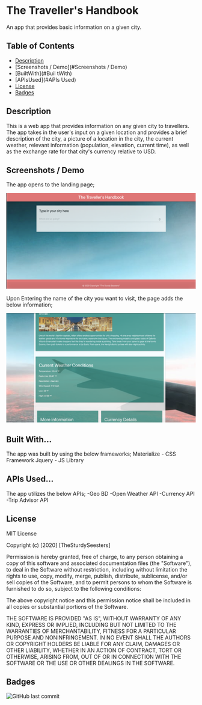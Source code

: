 # The Traveller's Handbook
An app that provides basic information on a given city.

## Table of Contents 
* [Description](#Description)
* [Screenshots / Demo](#Screenshots / Demo)
* [BuiltWith](#Buil tWith)
* [APIsUsed](#APIs Used)
* [License](#license)
* [Badges](#Badges)

## Description 
This is a web app that provides information on any given city to travellers. The app takes in the user's input on a given location and provides a brief description of the city, a picture of a location in the city, the current weather, relevant information (population, elevation, current time), as well as the exchange rate for that city's currency relative to USD. 

## Screenshots / Demo
The app opens to the landing page;

![landingpage](./images/LandingPage.png)


Upon Entering the name of the city you want to visit, the page adds the below information;

![MoreInfo](./images/MoreInfo.png)

## Built With...
The app was built by using the below frameworks;
Materialize - CSS Framework
Jquery - JS Library

## APIs Used...
The app utilizes the below APIs;
-Geo BD
-Open Weather API
-Currency API
-Trip Advisor API

## License

MIT License

Copyright (c) [2020] [TheSturdySeesters]

Permission is hereby granted, free of charge, to any person obtaining a copy
of this software and associated documentation files (the "Software"), to deal
in the Software without restriction, including without limitation the rights
to use, copy, modify, merge, publish, distribute, sublicense, and/or sell
copies of the Software, and to permit persons to whom the Software is
furnished to do so, subject to the following conditions:

The above copyright notice and this permission notice shall be included in all
copies or substantial portions of the Software.

THE SOFTWARE IS PROVIDED "AS IS", WITHOUT WARRANTY OF ANY KIND, EXPRESS OR
IMPLIED, INCLUDING BUT NOT LIMITED TO THE WARRANTIES OF MERCHANTABILITY,
FITNESS FOR A PARTICULAR PURPOSE AND NONINFRINGEMENT. IN NO EVENT SHALL THE
AUTHORS OR COPYRIGHT HOLDERS BE LIABLE FOR ANY CLAIM, DAMAGES OR OTHER
LIABILITY, WHETHER IN AN ACTION OF CONTRACT, TORT OR OTHERWISE, ARISING FROM,
OUT OF OR IN CONNECTION WITH THE SOFTWARE OR THE USE OR OTHER DEALINGS IN THE
SOFTWARE.


## Badges

![GitHub last commit](https://img.shields.io/github/last-commit/ofagbure/Traveller-Handbook)

